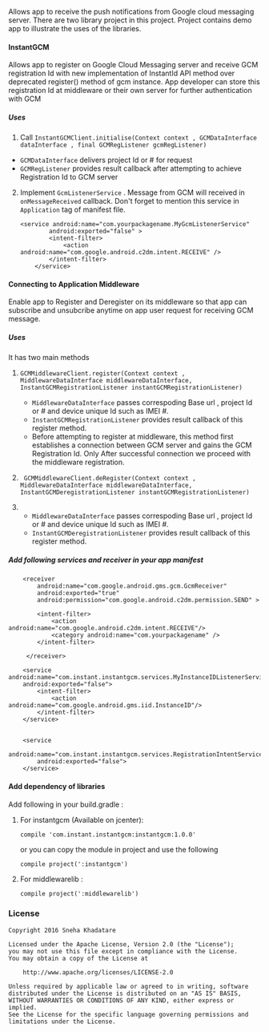 Allows app to receive the push notifications from Google cloud messaging server.
There are two library project in this project. Project contains demo app to illustrate the uses of the libraries.

#### InstantGCM
Allows app to register on Google Cloud Messaging server and receive GCM registration Id with new implementation of InstantId API method 
over deprecated register() method of gcm instance. 
App developer can store this registration Id at middleware or their own server for further authentication with GCM

##### Uses
1. Call ``` InstantGCMClient.initialise(Context context , GCMDataInterface dataInterface , final GCMRegListener gcmRegListener) ```
  - ```GCMDataInterface``` delivers project Id or # for request
  - ```GCMRegListener``` provides result callback after attempting to achieve Registration Id to GCM server

2. Implement ``` GcmListenerService ``` . Message from GCM will received in ``` onMessageReceived ``` callback.
   Don't forget to mention this service in ``` Application ``` tag of manifest file.

    ```
    <service android:name="com.yourpackagename.MyGcmListenerService"
            android:exported="false" >
            <intent-filter>
                <action android:name="com.google.android.c2dm.intent.RECEIVE" />
            </intent-filter>
        </service>
    ```

#### Connecting to Application Middleware
Enable app to Register and Deregister on its middleware so that app can subscribe and unsubcribe anytime on app user request for receiving GCM message.

##### Uses
It has two main methods 
  1. ```GCMMiddlewareClient.register(Context context , MiddlewareDataInterface middlewareDataInterface, InstantGCMRegistrationListener instantGCMRegistrationListener)```
      - ```MiddlewareDataInterface``` passes correspoding Base url , project Id or # and device unique Id such as IMEI #.
      - ```InstantGCMRegistrationListener``` provides result callback of this register method.
      - Before attempting to register at middleware, this method first establishes a connection between GCM server and gains the GCM Registration Id.
        Only After successful connection we proceed with the middleware registration.
      
  2. ``` GCMMiddlewareClient.deRegister(Context context , MiddlewareDataInterface middlewareDataInterface, InstantGCMDeregistrationListener instantGCMRegistrationListener)```
  3. 
      - ```MiddlewareDataInterface``` passes correspoding Base url , project Id or # and device unique Id such as IMEI #.
      - ```InstantGCMDeregistrationListener``` provides result callback of this register method. 
      

##### Add following services and receiver in your app manifest

 
```
    <receiver
        android:name="com.google.android.gms.gcm.GcmReceiver"
        android:exported="true"
        android:permission="com.google.android.c2dm.permission.SEND" >
        
        <intent-filter>
            <action android:name="com.google.android.c2dm.intent.RECEIVE"/>
            <category android:name="com.yourpackagename" />
        </intent-filter>
        
     </receiver>
```
 
```
    <service android:name="com.instant.instantgcm.services.MyInstanceIDListenerService" 
    android:exported="false">
        <intent-filter>
            <action android:name="com.google.android.gms.iid.InstanceID"/>
        </intent-filter>
    </service>
    
```

```
    <service
        android:name="com.instant.instantgcm.services.RegistrationIntentService"
        android:exported="false">
    </service>
```


#### Add dependency of libraries
 
  Add following in your build.gradle :
      
  1. For instantgcm (Available on jcenter):
      
      ``` compile 'com.instant.instantgcm:instantgcm:1.0.0' ``` 
      
      or you can copy the module in project and use the following
      
      ``` compile project(':instantgcm') ```
      
  2. For middlewarelib :
  
      ``` compile project(':middlewarelib') ```


### License

```
Copyright 2016 Sneha Khadatare

Licensed under the Apache License, Version 2.0 (the "License");
you may not use this file except in compliance with the License.
You may obtain a copy of the License at

    http://www.apache.org/licenses/LICENSE-2.0

Unless required by applicable law or agreed to in writing, software
distributed under the License is distributed on an "AS IS" BASIS,
WITHOUT WARRANTIES OR CONDITIONS OF ANY KIND, either express or implied.
See the License for the specific language governing permissions and
limitations under the License.
```

